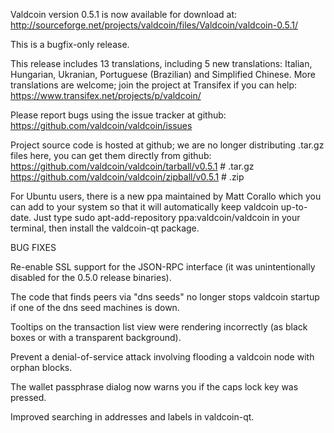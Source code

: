 Valdcoin version 0.5.1 is now available for download at:
http://sourceforge.net/projects/valdcoin/files/Valdcoin/valdcoin-0.5.1/

This is a bugfix-only release.

This release includes 13 translations, including 5 new translations:
Italian, Hungarian, Ukranian, Portuguese (Brazilian) and Simplified Chinese.
More translations are welcome; join the project at Transifex if you can help:
https://www.transifex.net/projects/p/valdcoin/

Please report bugs using the issue tracker at github:
https://github.com/valdcoin/valdcoin/issues

Project source code is hosted at github; we are no longer
distributing .tar.gz files here, you can get them
directly from github:
https://github.com/valdcoin/valdcoin/tarball/v0.5.1  # .tar.gz
https://github.com/valdcoin/valdcoin/zipball/v0.5.1  # .zip

For Ubuntu users, there is a new ppa maintained by Matt Corallo which
you can add to your system so that it will automatically keep
valdcoin up-to-date.  Just type
sudo apt-add-repository ppa:valdcoin/valdcoin
in your terminal, then install the valdcoin-qt package.


BUG FIXES

Re-enable SSL support for the JSON-RPC interface (it was unintentionally
disabled for the 0.5.0 release binaries).

The code that finds peers via "dns seeds" no longer stops valdcoin startup
if one of the dns seed machines is down.

Tooltips on the transaction list view were rendering incorrectly (as black boxes
or with a transparent background).

Prevent a denial-of-service attack involving flooding a valdcoin node with
orphan blocks.

The wallet passphrase dialog now warns you if the caps lock key was pressed.

Improved searching in addresses and labels in valdcoin-qt.
